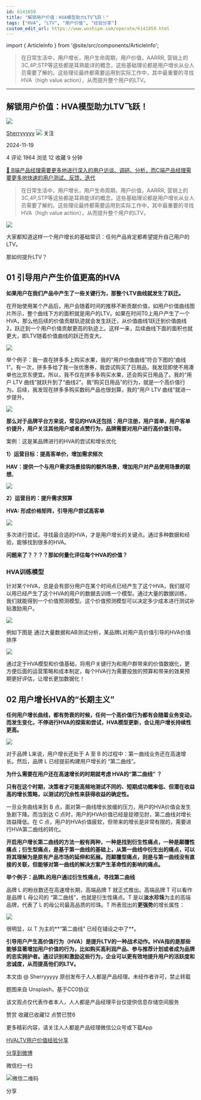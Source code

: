 ```yaml
---
id: 6141859
title: "解锁用户价值：HVA模型助力LTV飞跃！"
tags: ["HVA", "LTV", "用户价值", "经验分享"]
custom_edit_url: https://www.woshipm.com/operate/6141859.html
---
```

import { ArticleInfo } from '@site/src/components/ArticleInfo';

<ArticleInfo
    author="Sherryyyyy"
    authorLink="https://www.woshipm.com/u/802591"
    published="2024-11-19"
    views={1964}
    comments={4}
    collects={12}
/>

> 在日常生活中，用户增长，用户生命周期，用户价值，AARRR, 营销上的3C,4P,STP等这些都是耳熟能详的概念，这些基础理论都是用户增长从业人员需要了解的。这些理论最终都需要运用到实际工作中，其中最重要的寻找HVA（high value action），从而提升整个用户的LTV。

---

## 解锁用户价值：HVA模型助力LTV飞跃！

[![](https://static.woshipm.com/view/woshipm_api_def_20241031101713_7568.png?imageView2/1/w/72/h/72/q/100)](https://www.woshipm.com/u/802591)

[Sherryyyyy](https://www.woshipm.com/u/802591) ![](https://static.woshipm.com/tag/1101_1@2x.png) 关注

2024-11-19

4 评论 1964 浏览 12 收藏 9 分钟

[🔗 B端产品经理需要更多地进行深入的用户访谈、调研、分析，而C端产品经理需要更多地快速的用户测试、反馈、迭代](https://ke.qidianla.com/courses/bcpm)

> 在日常生活中，用户增长，用户生命周期，用户价值，AARRR, 营销上的3C,4P,STP等这些都是耳熟能详的概念，这些基础理论都是用户增长从业人员需要了解的。这些理论最终都需要运用到实际工作中，其中最重要的寻找HVA（high value action），从而提升整个用户的LTV。

![](https://image.woshipm.com/2023/04/13/e5294bba-d9ea-11ed-a8b0-00163e0b5ff3.jpg)

大家都知道这样一个用户增长的基础常识：任何产品肯定都希望提升自己用户的LTV。

那如何提升LTV？

## 01 引导用户产生价值更高的HVA

**如果用户在我们产品中产生了一些关键行为，那整个LTV曲线就发生了跃迁。**

在开始使用某个产品后，用户会随着时间的推移不断贡献价值，如用户价值曲线图片所示，整个曲线下方的面积就是用户的LTV。如果在时间T0上用户产生了一个HVA，那么他后续的价值贡献轨迹就会发生跃迁，从价值曲线1跃迁到价值曲线2，跃迁到一个用户价值贡献更高的轨迹上。这样一来，后续曲线下面的面积也就更大，即LTV随着价值曲线的跃迁而变大。

![](https://image.woshipm.com/2024/11/18/5da9bdec-a558-11ef-baf4-00163e0b5ff3.jpg)

举个例子：我一直在拼多多上购买水果，我的“用户价值曲线”符合下图的“曲线 1”。有一次，拼多多给了我一张优惠券，我尝试购买了日用品，我发现即使不用凑单也比京东便宜。所以，我不仅在拼多多购买水果，还会购买日用品了。我的“用户 LTV 曲线”就跃升到了“曲线2”。我“购买日用品”的行为，就是一个高价值行为。后续，我发现在拼多多购买数码产品也很划算，我的“用户 LTV 曲线”就进一步提升。

![](https://image.woshipm.com/2024/11/18/1a04e7d2-a559-11ef-84c2-00163e0b5ff3.png)

**那么对于品牌平台方来说，常见的HVA还包括：用户注册，用户首单，用户客单价提升，用户关注其他用户或者点赞行为，品牌需要对用户进行高价值引导。**

案例：这是某品牌进行的HVA的尝试和增长优化

**1）运营目标：提高客单价，增加需求频次**

**HAV：提供一个与用户需求场景挂钩的额外场景，增加用户对产品使用场景的联想**。

![](https://image.woshipm.com/2024/11/18/ba07ac86-a574-11ef-abf0-00163e0b5ff3.png)

**2）运营目的：提升需求预算**

**HVA: 形成价格矩阵，引导用户尝试高客单**

![](https://image.woshipm.com/2024/11/18/657a57b0-a57c-11ef-baf4-00163e0b5ff3.png)

多次进行尝试，寻找最合适的HVA，才是用户增长的关键点。通过多种数据和经验，能够找到很多的HVA。

**问题来了？？？？那如何量化评估每个HVA的价值？**

### HVA训练模型

针对某个HVA，总是会有部分用户在某个时间点已经产生了这个HVA，我们就可以用已经产生了这个HVA的用户的数据去训练一个模型。通过大量的数据训练，我们就能得到一个价值预测模型。这个价值预测模型可以决定多少成本进行测试补贴激励用户。

![](https://image.woshipm.com/2024/11/18/e7b75016-a572-11ef-84c2-00163e0b5ff3.jpg)

例如下图是 通过大量数据和AB测试分析，某品牌L对用户高价值引导的HVA价值排序

![](https://image.woshipm.com/2024/11/18/a16975d6-a571-11ef-84c2-00163e0b5ff3.png)

通过定于HVA模型和价值基础，将用户关键行为和用户群带来的价值数据化，更方便后面的运营策略和成本制定，每个HVA行为需要投放的预算和带来的效果预期更好评估，让增长更加数据化！

## 02 用户增长HVA的“长期主义”

**任何用户增长曲线，都有势衰的时候，任何一个高价值行为都有会随着业务变动，而发生变化，不停进行HVA的探索和尝试，HVA模型更新，会让用户增长持续性更高。**

![](https://image.woshipm.com/2024/11/18/54b591fa-a573-11ef-9e12-00163e0b5ff3.png)

对于品牌 L来说，用户增长还处于 A 至 B 的过程中：第一曲线业务还在高速增长。然后，品牌 L 已经提前构建用户增长的 “第二曲线”。

**为什么需要在用户还在高速增长的时期就考虑 HVA的“第二曲线” ？**

**只有在这个时期，决策者才可能高频地测试不同的、短期成功概率低、但潜在收益高的增长策略，以测试的冗余性来获得收益的确定性。**

一旦业务曲线来到 B 点，面对第一曲线增长放缓的压力，用户的HVA价值会发生急剧下降。而当到达 C 点时，用户的HVA价值已经是捉襟见肘，第二曲线对增长效益降低。在 C 点，用户的HVA价值疲软，但带来的增长是非常有限的，需要进行HVA第二曲线的转化。

**开启用户增长第二曲线的方法一般有两种，一种是找到衍生性痛点，一种是颠覆性痛点；衍生型痛点，是基于第一曲线的基础上，从第一曲线中衍生出的痛点，可以将其理解为是原有产品市场的延伸和拓展。而颠覆型痛点，则是与第一曲线没有直接的关联，但能够对第一曲线的解决方案产生革命性的影响的痛点。**

**举个例子：品牌L的用户通过衍生性痛点，寻找第二曲线**

品牌 L 的粉丝数还在高速增长期，高端品牌 T 就正式推出。高端品牌 T 可以看作是品牌 L 母公司的 “第二曲线”，也就是衍生性痛点。T 是以**淡水珍珠**为主的高端品牌，代表了 L 的母公司最高品质的珍珠。T 所表现出的**更强势**的增长属性：

![](https://image.woshipm.com/2024/11/18/52b9cdec-a57f-11ef-abf0-00163e0b5ff3.png)

很明显，以 T 为主的**“第二曲线” 已经在铺设之中了**。

**引导用户产生高价值行为（HVA）是提升LTV的一种战术动作。HVA指的是那些能够显著增加用户价值的行为，比如购买高利润产品、参与推荐计划或者成为品牌的忠实拥护者。通过识别和激励这些行为，企业可以更有效地提升用户的活跃度和忠诚度，从而提高他们的LTV。**

本文由 @ Sherryyyyy 原创发布于人人都是产品经理。未经作者许可，禁止转载

题图来自 Unsplash，基于CC0协议

该文观点仅代表作者本人，人人都是产品经理平台仅提供信息存储空间服务

赞赏 收藏已收藏12 点赞已赞6

更多精彩内容，请关注人人都是产品经理微信公众号或下载App

[HVA](https://www.woshipm.com/tag/hva)[LTV](https://www.woshipm.com/tag/ltv)[用户价值](https://www.woshipm.com/tag/%e7%94%a8%e6%88%b7%e4%bb%b7%e5%80%bc)[经验分享](https://www.woshipm.com/tag/%e7%bb%8f%e9%aa%8c%e5%88%86%e4%ba%ab)

[分享到微博](https://service.weibo.com/share/share.php?appkey=2775287854&title=解锁用户价值：HVA模型助力LTV飞跃！&url=https://www.woshipm.com/operate/6141859.html&pic=https://image.woshipm.com/2023/04/13/e5294bba-d9ea-11ed-a8b0-00163e0b5ff3.jpg)

微信扫一扫

![微信二维码](https://api.pwmqr.com/qrcode/create/?url=https://www.woshipm.com/operate/6141859.html)

分享